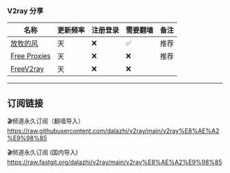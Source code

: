 

### V2ray 分享

| 名称                                                         | 更新频率 | 注册登录 | 需要翻墙 | 备注         |
| ------------------------------------------------------------ | -------- | -------- | -------- | ------------ |
| [放牧的风](https://www.youneed.win/free-v2ray)               | 天       | ❌        | ✅        | 推荐                |
| [Free Proxies](https://proxypoolsstest.herokuapp.com/)               | 天       | ❌        | ❌        | 推荐                |
| [FreeV2ray](https://view.freev2ray.org/)               | 天       | ❌        | ❌        |                 |


---

## 订阅链接

🎬频道永久订阅（翻墙导入） https://raw.githubusercontent.com/dalazhi/v2ray/main/v2ray%E8%AE%A2%E9%98%85

🎬频道永久订阅 (国内导入) https://raw.fastgit.org/dalazhi/v2ray/main/v2ray%E8%AE%A2%E9%98%85
